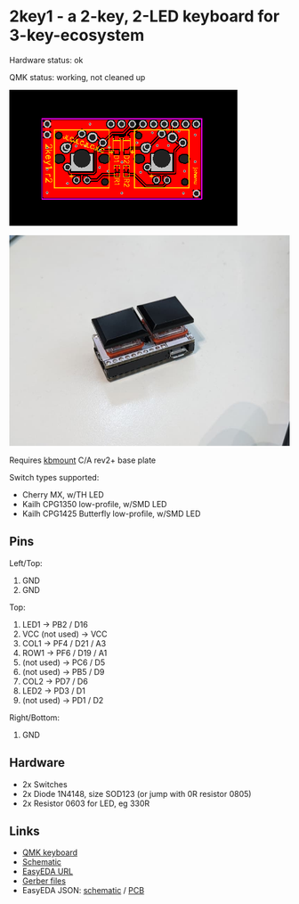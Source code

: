 # 2key1 - a 2-key, 2-LED keyboard for 3-key-ecosystem

Hardware status: ok

QMK status: working, not cleaned up

![](board.png)

![](photo.jpg)

Requires [kbmount](../../kbmount/) C/A rev2+ base plate

Switch types supported:

* Cherry MX, w/TH LED
* Kailh CPG1350 low-profile, w/SMD LED
* Kailh CPG1425 Butterfly low-profile, w/SMD LED

## Pins

Left/Top: 

1. GND
2. GND

Top:

1. LED1 -> PB2 / D16
2. VCC (not used) -> VCC
3. COL1 -> PF4 / D21 / A3
4. ROW1 -> PF6 / D19 / A1
5. (not used) -> PC6 / D5
6. (not used) -> PB5 / D9
7. COL2 -> PD7 / D6
8. LED2 -> PD3 / D1
9. (not used) -> PD1 / D2

Right/Bottom:

1. GND

## Hardware

* 2x Switches
* 2x Diode 1N4148, size SOD123 (or jump with 0R resistor 0805)
* 2x Resistor 0603 for LED, eg 330R

## Links

* [QMK keyboard](https://github.com/softplus/3keyecosystem-qmk/tree/main/2key/2key1)
* [Schematic](schematic.pdf)
* [EasyEDA URL](https://easyeda.com/editor#id=19f10e82e5a444a693942b5b0d38f7ef)
* [Gerber files](gerber.zip)
* EasyEDA JSON: [schematic](easyeda-schematic.json)
  / [PCB](easyeda-pcb.json)
